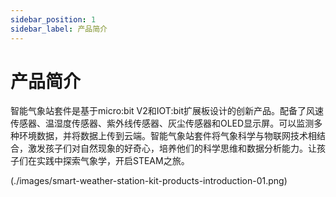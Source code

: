 ```yaml
---
sidebar_position: 1
sidebar_label: 产品简介
---
```


# 产品简介

智能气象站套件是基于micro:bit V2和IOT:bit扩展板设计的创新产品。配备了风速传感器、温湿度传感器、紫外线传感器、灰尘传感器和OLED显示屏。可以监测多种环境数据，并将数据上传到云端。智能气象站套件将气象科学与物联网技术相结合，激发孩子们对自然现象的好奇心，培养他们的科学思维和数据分析能力。让孩子们在实践中探索气象学，开启STEAM之旅。

(./images/smart-weather-station-kit-products-introduction-01.png)
